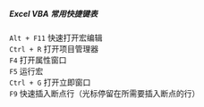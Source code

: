 ##### Excel VBA 常用快捷键表

`Alt + F11`   快速打开宏编辑   
`Ctrl + R`    打开项目管理器   
`F4`          打开属性窗口   
`F5`          运行宏   
`Ctrl + G`    打开立即窗口   
`F9`          快速插入断点行（光标停留在所需要插入断点的行）
